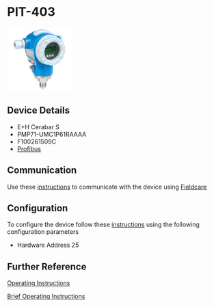# PIT-403

![](../images/device_images/cerabar_s.jpg)

## Device Details
+ E+H Cerabar S
+ PMP71-UMC1P61RAAAA
+ F100261509C
+ [Profibus](../indexes/index_devices_profibus.md)

## Communication
Use these [instructions](../protocols/profibus/connection_run_4.md) to communicate with the device using [Fieldcare](../fieldcare/fieldcare.md)

## Configuration
To configure the device follow these [instructions](../commissioning_instructions/cerabar_s_profibus.md) using the following configuration parameters

+ Hardware Address 25

## Further Reference
[Operating Instructions](../manuals/cerabar_s_operating_profibus.pdf)

[Brief Operating Instructions](../manuals/cerabar_s_brief_profibus.pdf)
